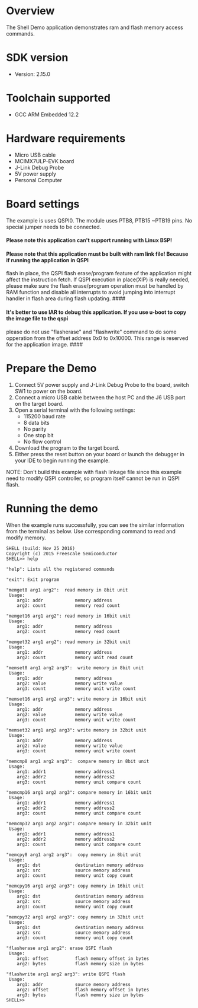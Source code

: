 Overview
========
The Shell Demo application demonstrates ram and flash memory access commands.

SDK version
===========
- Version: 2.15.0

Toolchain supported
===================
- GCC ARM Embedded  12.2

Hardware requirements
=====================
- Micro USB cable
- MCIMX7ULP-EVK board
- J-Link Debug Probe
- 5V power supply
- Personal Computer

Board settings
==============
The example is uses QSPI0. The module uses PTB8, PTB15 ~PTB19 pins.
No special jumper needs to be connected.

#### Please note this application can't support running with Linux BSP! ####

#### Please note that this application must be built with ram link file! Because if running the application in QSPI
flash in place, the QSPI flash erase/program feature of the application might affect the instruction fetch. If QSPI
execution in place(XIP) is really needed, please make sure the flash erase/program operation must be handled by RAM
function and disable all interrupts to avoid jumping into interrupt handler in flash area during flash updating. ####

#### It's better to use IAR to debug this application. If you use u-boot to copy the image file to the qspi 
please do not use "flasherase" and "flashwrite" command to do some opperation from the offset address 0x0 to 0x10000.
This range is reserved for the application image. ####

Prepare the Demo
================
1.  Connect 5V power supply and J-Link Debug Probe to the board, switch SW1 to power on the board.
2.  Connect a micro USB cable between the host PC and the J6 USB port on the target board.
3.  Open a serial terminal with the following settings:
    - 115200 baud rate
    - 8 data bits
    - No parity
    - One stop bit
    - No flow control
4.  Download the program to the target board.
5.  Either press the reset button on your board or launch the debugger in your IDE to begin running the example.

NOTE: Don't build this example with flash linkage file since this example need to modify QSPI controller, so program itself cannot be run in QSPI flash.

Running the demo
================
When the example runs successfully, you can see the similar information from the terminal as below. Use corresponding command to read and modify memory.

~~~~~~~~~~~~~~~~~~~~~
SHELL (build: Nov 25 2016)
Copyright (c) 2015 Freescale Semiconductor
SHELL>> help

"help": Lists all the registered commands

"exit": Exit program

"memget8 arg1 arg2":  read memory in 8bit unit
 Usage:
    arg1: addr            memory address
    arg2: count           memory read count

"memget16 arg1 arg2": read memory in 16bit unit
 Usage:
    arg1: addr            memory address
    arg2: count           memory read count

"memget32 arg1 arg2": read memory in 32bit unit
 Usage:
    arg1: addr            memory address
    arg2: count           memory unit read count

"memset8 arg1 arg2 arg3":  write memory in 8bit unit
 Usage:
    arg1: addr            memory address
    arg2: value           memory write value
    arg3: count           memory unit write count

"memset16 arg1 arg2 arg3": write memory in 16bit unit
 Usage:
    arg1: addr            memory address
    arg2: value           memory write value
    arg3: count           memory unit write count

"memset32 arg1 arg2 arg3": write memory in 32bit unit
 Usage:
    arg1: addr            memory address
    arg2: value           memory write value
    arg3: count           memory unit write count

"memcmp8 arg1 arg2 arg3":  compare memory in 8bit unit
 Usage:
    arg1: addr1           memory address1
    arg2: addr2           memory address2
    arg3: count           memory unit compare count

"memcmp16 arg1 arg2 arg3": compare memory in 16bit unit
 Usage:
    arg1: addr1           memory address1
    arg2: addr2           memory address2
    arg3: count           memory unit compare count

"memcmp32 arg1 arg2 arg3": compare memory in 32bit unit
 Usage:
    arg1: addr1           memory address1
    arg2: addr2           memory address2
    arg3: count           memory unit compare count

"memcpy8 arg1 arg2 arg3":  copy memory in 8bit unit
 Usage:
    arg1: dst             destination memory address
    arg2: src             source memory address
    arg3: count           memory unit copy count

"memcpy16 arg1 arg2 arg3": copy memory in 16bit unit
 Usage:
    arg1: dst             destination memory address
    arg2: src             source memory address
    arg3: count           memory unit copy count

"memcpy32 arg1 arg2 arg3": copy memory in 32bit unit
 Usage:
    arg1: dst             destination memory address
    arg2: src             source memory address
    arg3: count           memory unit copy count

"flasherase arg1 arg2": erase QSPI flash
 Usage:
    arg1: offset          flash memory offset in bytes
    arg2: bytes           flash memory size in bytes

"flashwrite arg1 arg2 arg3": write QSPI flash
 Usage:
    arg1: addr            source memory address
    arg2: offset          flash memory offset in bytes
    arg3: bytes           flash memory size in bytes
SHELL>>
~~~~~~~~~~~~~~~~~~~~~
